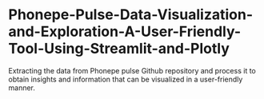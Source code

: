 # Phonepe-Pulse-Data-Visualization-and-Exploration-A-User-Friendly-Tool-Using-Streamlit-and-Plotly
Extracting the data from Phonepe pulse Github repository and process it to obtain insights and information that can be visualized in a user-friendly manner.
